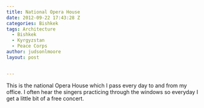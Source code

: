```yaml
---
title: National Opera House
date: 2012-09-22 17:43:28 Z
categories: Bishkek
tags: Architecture
  - Bishkek
  - Kyrgyzstan
  - Peace Corps
author: judsonlmoore
layout: post


---
```


This is the national Opera House which I pass every day to and from my office. I often hear the singers practicing through the windows so everyday I get a little bit of a free concert.
